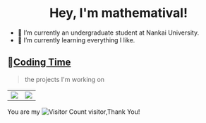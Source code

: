 <h1 align="center">
  Hey, I'm mathematival!
</h1>

- 🔭 I’m currently an undergraduate student at Nankai University.
- 🌱 I’m currently learning everything I like.

## 🌠[Coding Time](https://wakatime.com/@Younger)
> the projects I'm working on

<table>
  <tr>
    <td><img src='https://github-readme-stats.vercel.app/api?username=mathematival&hide=issues&show_icons=true&theme=tokyonight'>
    </td>
    <td><img src='https://github-readme-stats-ericjuice.vercel.app/api/top-langs/?username=mathematival&layout=compact&theme=tokyonight'>
    </td>
   </tr>
</table>

You are my ![Visitor Count](https://profile-counter.glitch.me/mathematival/count.svg) visitor,Thank You!
